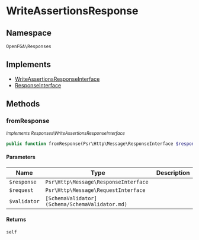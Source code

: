 # WriteAssertionsResponse


## Namespace
`OpenFGA\Responses`

## Implements
* [WriteAssertionsResponseInterface](Responses/WriteAssertionsResponseInterface.md)
* [ResponseInterface](Responses/ResponseInterface.md)



## Methods
### fromResponse

*<small>Implements Responses\WriteAssertionsResponseInterface</small>*  

```php
public function fromResponse(Psr\Http\Message\ResponseInterface $response, Psr\Http\Message\RequestInterface $request, [SchemaValidator](Schema/SchemaValidator.md) $validator): self
```


#### Parameters
| Name | Type | Description |
|------|------|-------------|
| `$response` | `Psr\Http\Message\ResponseInterface` |  |
| `$request` | `Psr\Http\Message\RequestInterface` |  |
| `$validator` | `[SchemaValidator](Schema/SchemaValidator.md)` |  |

#### Returns
`self`

